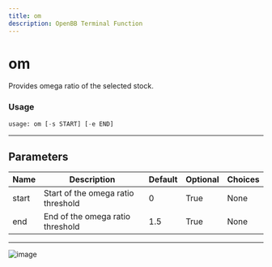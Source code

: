 ```yaml
---
title: om
description: OpenBB Terminal Function
---
```


# om

Provides omega ratio of the selected stock.

### Usage 
```python
usage: om [-s START] [-e END]
```

---
## Parameters

| Name | Description | Default | Optional | Choices |
| ---- | ----------- | ------- | -------- | ------- |
| start | Start of the omega ratio threshold | 0 | True | None |
| end | End of the omega ratio threshold | 1.5 | True | None |


---
![image](https://user-images.githubusercontent.com/75195383/163530147-557ad48b-c6ec-43d3-8d33-6ad4f02a6cfb.png)

